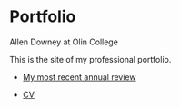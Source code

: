 # Portfolio
Allen Downey at Olin College

This is the site of my professional portfolio.

* [My most recent annual review](https://allendowney.github.io/Portfolio/narrative21.html)

* [CV](https://github.com/AllenDowney/Portfolio/raw/master/Allen_Downey_CV.pdf)

